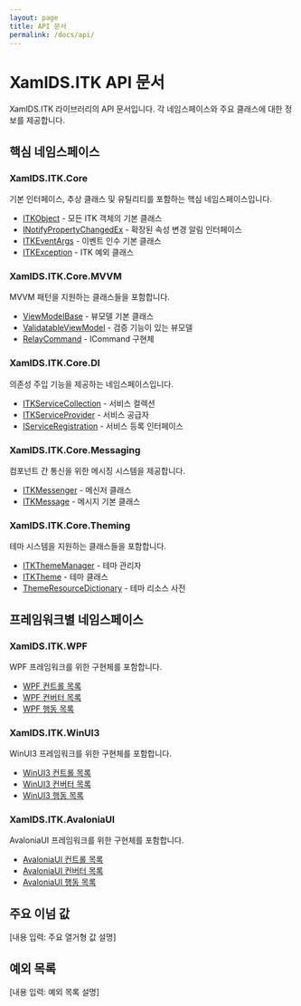 ```yaml
---
layout: page
title: API 문서
permalink: /docs/api/
---
```


# XamlDS.ITK API 문서

XamlDS.ITK 라이브러리의 API 문서입니다. 각 네임스페이스와 주요 클래스에 대한 정보를 제공합니다.

## 핵심 네임스페이스

### XamlDS.ITK.Core

기본 인터페이스, 추상 클래스 및 유틸리티를 포함하는 핵심 네임스페이스입니다.

- [ITKObject](/docs/api/core/itkobject) - 모든 ITK 객체의 기본 클래스
- [INotifyPropertyChangedEx](/docs/api/core/inotifypropertychangedex) - 확장된 속성 변경 알림 인터페이스
- [ITKEventArgs](/docs/api/core/itkeventargs) - 이벤트 인수 기본 클래스
- [ITKException](/docs/api/core/itkexception) - ITK 예외 클래스

### XamlDS.ITK.Core.MVVM

MVVM 패턴을 지원하는 클래스들을 포함합니다.

- [ViewModelBase](/docs/api/mvvm/viewmodelbase) - 뷰모델 기본 클래스
- [ValidatableViewModel](/docs/api/mvvm/validatableviewmodel) - 검증 기능이 있는 뷰모델
- [RelayCommand](/docs/api/mvvm/relaycommand) - ICommand 구현체

### XamlDS.ITK.Core.DI

의존성 주입 기능을 제공하는 네임스페이스입니다.

- [ITKServiceCollection](/docs/api/di/itkservicecollection) - 서비스 컬렉션
- [ITKServiceProvider](/docs/api/di/itkserviceprovider) - 서비스 공급자
- [IServiceRegistration](/docs/api/di/iserviceregistration) - 서비스 등록 인터페이스

### XamlDS.ITK.Core.Messaging

컴포넌트 간 통신을 위한 메시징 시스템을 제공합니다.

- [ITKMessenger](/docs/api/messaging/itkmessenger) - 메신저 클래스
- [ITKMessage](/docs/api/messaging/itkmessage) - 메시지 기본 클래스

### XamlDS.ITK.Core.Theming

테마 시스템을 지원하는 클래스들을 포함합니다.

- [ITKThemeManager](/docs/api/theming/itkthememanager) - 테마 관리자
- [ITKTheme](/docs/api/theming/itktheme) - 테마 클래스
- [ThemeResourceDictionary](/docs/api/theming/themeresourcedictionary) - 테마 리소스 사전

## 프레임워크별 네임스페이스

### XamlDS.ITK.WPF

WPF 프레임워크를 위한 구현체를 포함합니다.

- [WPF 컨트롤 목록](/docs/api/wpf/controls)
- [WPF 컨버터 목록](/docs/api/wpf/converters)
- [WPF 행동 목록](/docs/api/wpf/behaviors)

### XamlDS.ITK.WinUI3

WinUI3 프레임워크를 위한 구현체를 포함합니다.

- [WinUI3 컨트롤 목록](/docs/api/winui3/controls)
- [WinUI3 컨버터 목록](/docs/api/winui3/converters)
- [WinUI3 행동 목록](/docs/api/winui3/behaviors)

### XamlDS.ITK.AvaloniaUI

AvaloniaUI 프레임워크를 위한 구현체를 포함합니다.

- [AvaloniaUI 컨트롤 목록](/docs/api/avalonia/controls)
- [AvaloniaUI 컨버터 목록](/docs/api/avalonia/converters)
- [AvaloniaUI 행동 목록](/docs/api/avalonia/behaviors)

## 주요 이넘 값

[내용 입력: 주요 열거형 값 설명]

## 예외 목록

[내용 입력: 예외 목록 설명]
